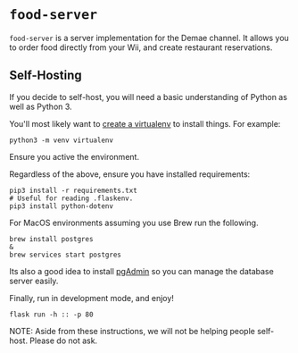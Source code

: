 # `food-server`
`food-server` is a server implementation for the Demae channel. It allows you to order food directly from your Wii, and create restaurant reservations.

## Self-Hosting
If you decide to self-host, you will need a basic understanding of Python as well as Python 3.

You'll most likely want to [create a virtualenv](https://docs.python.org/3/library/venv.html) to install things. For example:
```
python3 -m venv virtualenv
```
Ensure you active the environment.

Regardless of the above, ensure you have installed requirements:
```
pip3 install -r requirements.txt
# Useful for reading .flaskenv.
pip3 install python-dotenv
```

For MacOS environments assuming you use Brew run the following.
```
brew install postgres
&
brew services start postgres
```

Its also a good idea to install [pgAdmin](https://www.pgadmin.org/) so you can manage the database server easily.

Finally, run in development mode, and enjoy!
```
flask run -h :: -p 80
```

NOTE: Aside from these instructions, we will not be helping people self-host. Please do not ask.
